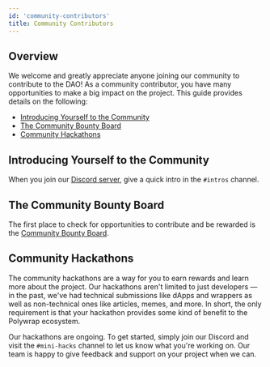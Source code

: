 ```yaml
---
id: 'community-contributors'
title: Community Contributors
---
```


## Overview

We welcome and greatly appreciate anyone joining our community to contribute to the DAO! As a community contributor, you have many opportunities to make a big impact on the project. This guide provides details on the following:

- [Introducing Yourself to the Community](#introducing-yourself-to-the-community)
- [The Community Bounty Board](#the-community-bounty-board)
- [Community Hackathons](#community-hackathons)

## Introducing Yourself to the Community

When you join our [Discord server](https://discord.com/invite/bGsqQrNhqd), give a quick intro in the `#intros` channel.

## The Community Bounty Board

The first place to check for opportunities to contribute and be rewarded is the [Community Bounty Board](https://app.dework.xyz/polywrap-dao/community-board?inviteId=b7dc4cea-6687-4dc6-a626-a239).

## Community Hackathons

The community hackathons are a way for you to earn rewards and learn more about the project. Our hackathons aren't limited to just developers — in the past, we've had technical submissions like dApps and wrappers as well as non-technical ones like articles, memes, and more. In short, the only requirement is that your hackathon provides some kind of benefit to the Polywrap ecosystem.

Our hackathons are ongoing. To get started, simply join our Discord and visit the `#mini-hacks` channel to let us know what you're working on. Our team is happy to give feedback and support on your project when we can.
